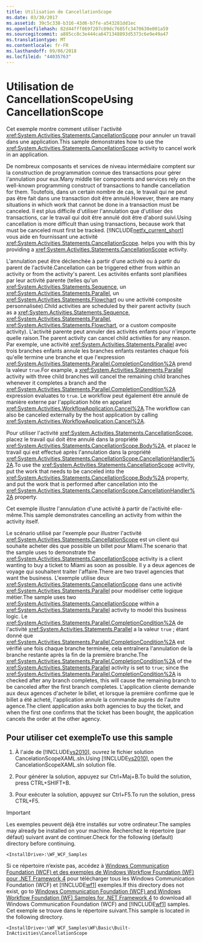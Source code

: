 ```yaml
---
title: Utilisation de CancellationScope
ms.date: 03/30/2017
ms.assetid: 39c5c338-b316-43d6-b7fe-a543281dd1ec
ms.openlocfilehash: 82d44fff869f207c09dc7685fc3470630e001a59
ms.sourcegitcommit: a885cc8c3e444ca6471348893d5373c6e9e49a47
ms.translationtype: MT
ms.contentlocale: fr-FR
ms.lasthandoff: 09/06/2018
ms.locfileid: "44035763"
---
```

# <a name="using-cancellationscope"></a><span data-ttu-id="96df1-102">Utilisation de CancellationScope</span><span class="sxs-lookup"><span data-stu-id="96df1-102">Using CancellationScope</span></span>
<span data-ttu-id="96df1-103">Cet exemple montre comment utiliser l'activité <xref:System.Activities.Statements.CancellationScope> pour annuler un travail dans une application.</span><span class="sxs-lookup"><span data-stu-id="96df1-103">This sample demonstrates how to use the <xref:System.Activities.Statements.CancellationScope> activity to cancel work in an application.</span></span>  
  
 <span data-ttu-id="96df1-104">De nombreux composants et services de niveau intermédiaire comptent sur la construction de programmation connue des transactions pour gérer l'annulation pour eux.</span><span class="sxs-lookup"><span data-stu-id="96df1-104">Many middle tier components and services rely on the well-known programming construct of transactions to handle cancellation for them.</span></span>  <span data-ttu-id="96df1-105">Toutefois, dans un certain nombre de cas, le travail qui ne peut pas être fait dans une transaction doit être annulé.</span><span class="sxs-lookup"><span data-stu-id="96df1-105">However, there are many situations in which work that cannot be done in a transaction must be canceled.</span></span>  <span data-ttu-id="96df1-106">Il est plus difficile d'utiliser l'annulation que d'utiliser des transactions, car le travail qui doit être annulé doit être d'abord suivi.</span><span class="sxs-lookup"><span data-stu-id="96df1-106">Using cancellation is more difficult than using transactions, because work that must be canceled must first be tracked.</span></span> [!INCLUDE[netfx_current_short](../../../../includes/netfx-current-short-md.md)]<span data-ttu-id="96df1-107"> vous aide en fournissant une activité <xref:System.Activities.Statements.CancellationScope>.</span><span class="sxs-lookup"><span data-stu-id="96df1-107"> helps you with this by providing a <xref:System.Activities.Statements.CancellationScope> activity.</span></span>  
  
 <span data-ttu-id="96df1-108">L'annulation peut être déclenchée à partir d'une activité ou à partir du parent de l'activité.</span><span class="sxs-lookup"><span data-stu-id="96df1-108">Cancellation can be triggered either from within an activity or from the activity's parent.</span></span>  <span data-ttu-id="96df1-109">Les activités enfants sont planifiées par leur activité parente (telles qu'un <xref:System.Activities.Statements.Sequence>, un <xref:System.Activities.Statements.Parallel>, un <xref:System.Activities.Statements.Flowchart> ou une activité composite personnalisée).</span><span class="sxs-lookup"><span data-stu-id="96df1-109">Child activities are scheduled by their parent activity (such as a <xref:System.Activities.Statements.Sequence>, <xref:System.Activities.Statements.Parallel>, <xref:System.Activities.Statements.Flowchart>, or a custom composite activity).</span></span>  <span data-ttu-id="96df1-110">L'activité parente peut annuler des activités enfants pour n'importe quelle raison.</span><span class="sxs-lookup"><span data-stu-id="96df1-110">The parent activity can cancel child activities for any reason.</span></span>  <span data-ttu-id="96df1-111">Par exemple, une activité <xref:System.Activities.Statements.Parallel> avec trois branches enfants annule les branches enfants restantes chaque fois qu'elle termine une branche et que l'expression <xref:System.Activities.Statements.Parallel.CompletionCondition%2A> prend la valeur `true`.</span><span class="sxs-lookup"><span data-stu-id="96df1-111">For example, a <xref:System.Activities.Statements.Parallel> activity with three child branches will cancel the remaining child branches whenever it completes a branch and the <xref:System.Activities.Statements.Parallel.CompletionCondition%2A> expression evaluates to `true`.</span></span> <span data-ttu-id="96df1-112">Le workflow peut également être annulé de manière externe par l'application hôte en appelant <xref:System.Activities.WorkflowApplication.Cancel%2A>.</span><span class="sxs-lookup"><span data-stu-id="96df1-112">The workflow can also be canceled externally by the host application by calling <xref:System.Activities.WorkflowApplication.Cancel%2A>.</span></span>  
  
 <span data-ttu-id="96df1-113">Pour utiliser l'activité <xref:System.Activities.Statements.CancellationScope>, placez le travail qui doit être annulé dans la propriété <xref:System.Activities.Statements.CancellationScope.Body%2A>, et placez le travail qui est effectué après l'annulation dans la propriété <xref:System.Activities.Statements.CancellationScope.CancellationHandler%2A>.</span><span class="sxs-lookup"><span data-stu-id="96df1-113">To use the <xref:System.Activities.Statements.CancellationScope> activity, put the work that needs to be canceled into the <xref:System.Activities.Statements.CancellationScope.Body%2A> property, and put the work that is performed after cancellation into the <xref:System.Activities.Statements.CancellationScope.CancellationHandler%2A> property.</span></span>  
  
 <span data-ttu-id="96df1-114">Cet exemple illustre l'annulation d'une activité à partir de l'activité elle-même.</span><span class="sxs-lookup"><span data-stu-id="96df1-114">This sample demonstrates cancelling an activity from within the activity itself.</span></span>  
  
 <span data-ttu-id="96df1-115">Le scénario utilisé par l'exemple pour illustrer l'activité <xref:System.Activities.Statements.CancellationScope> est un client qui souhaite acheter dès que possible un billet pour Miami.</span><span class="sxs-lookup"><span data-stu-id="96df1-115">The scenario that the sample uses to demonstrate the <xref:System.Activities.Statements.CancellationScope> activity is a client wanting to buy a ticket to Miami as soon as possible.</span></span> <span data-ttu-id="96df1-116">Il y a deux agences de voyage qui souhaitent traiter l'affaire.</span><span class="sxs-lookup"><span data-stu-id="96df1-116">There are two travel agencies that want the business.</span></span> <span data-ttu-id="96df1-117">L'exemple utilise deux <xref:System.Activities.Statements.CancellationScope> dans une activité <xref:System.Activities.Statements.Parallel> pour modéliser cette logique métier.</span><span class="sxs-lookup"><span data-stu-id="96df1-117">The sample uses two <xref:System.Activities.Statements.CancellationScope> within a <xref:System.Activities.Statements.Parallel> activity to model this business logic.</span></span> <span data-ttu-id="96df1-118">Le <xref:System.Activities.Statements.Parallel.CompletionCondition%2A> de l'activité <xref:System.Activities.Statements.Parallel> a la valeur `true` ; étant donné que <xref:System.Activities.Statements.Parallel.CompletionCondition%2A> est vérifié une fois chaque branche terminée, cela entraînera l'annulation de la branche restante après la fin de la première branche.</span><span class="sxs-lookup"><span data-stu-id="96df1-118">The <xref:System.Activities.Statements.Parallel.CompletionCondition%2A> of the <xref:System.Activities.Statements.Parallel> activity is set to `true`; since the <xref:System.Activities.Statements.Parallel.CompletionCondition%2A> is checked after any branch completes, this will cause the remaining branch to be canceled after the first branch completes.</span></span> <span data-ttu-id="96df1-119">L'application cliente demande aux deux agences d'acheter le billet, et lorsque la première confirme que le billet a été acheté, l'application annule la commande auprès de l'autre agence.</span><span class="sxs-lookup"><span data-stu-id="96df1-119">The client application asks both agencies to buy the ticket, and when the first one confirms that the ticket has been bought, the application cancels the order at the other agency.</span></span>  
  
## <a name="to-use-this-sample"></a><span data-ttu-id="96df1-120">Pour utiliser cet exemple</span><span class="sxs-lookup"><span data-stu-id="96df1-120">To use this sample</span></span>  
  
1.  <span data-ttu-id="96df1-121">À l'aide de [!INCLUDE[vs2010](../../../../includes/vs2010-md.md)], ouvrez le fichier solution CancelationScopeXAML.sln.</span><span class="sxs-lookup"><span data-stu-id="96df1-121">Using [!INCLUDE[vs2010](../../../../includes/vs2010-md.md)], open the CancelationScopeXAML.sln solution file.</span></span>  
  
2.  <span data-ttu-id="96df1-122">Pour générer la solution, appuyez sur Ctrl+Maj+B.</span><span class="sxs-lookup"><span data-stu-id="96df1-122">To build the solution, press CTRL+SHIFT+B.</span></span>  
  
3.  <span data-ttu-id="96df1-123">Pour exécuter la solution, appuyez sur Ctrl+F5.</span><span class="sxs-lookup"><span data-stu-id="96df1-123">To run the solution, press CTRL+F5.</span></span>  
  
> [!IMPORTANT]
>  <span data-ttu-id="96df1-124">Les exemples peuvent déjà être installés sur votre ordinateur.</span><span class="sxs-lookup"><span data-stu-id="96df1-124">The samples may already be installed on your machine.</span></span> <span data-ttu-id="96df1-125">Recherchez le répertoire (par défaut) suivant avant de continuer.</span><span class="sxs-lookup"><span data-stu-id="96df1-125">Check for the following (default) directory before continuing.</span></span>  
>   
>  `<InstallDrive>:\WF_WCF_Samples`  
>   
>  <span data-ttu-id="96df1-126">Si ce répertoire n’existe pas, accédez à [Windows Communication Foundation (WCF) et des exemples de Windows Workflow Foundation (WF) pour .NET Framework 4](https://go.microsoft.com/fwlink/?LinkId=150780) pour télécharger tous les Windows Communication Foundation (WCF) et [!INCLUDE[wf1](../../../../includes/wf1-md.md)] exemples.</span><span class="sxs-lookup"><span data-stu-id="96df1-126">If this directory does not exist, go to [Windows Communication Foundation (WCF) and Windows Workflow Foundation (WF) Samples for .NET Framework 4](https://go.microsoft.com/fwlink/?LinkId=150780) to download all Windows Communication Foundation (WCF) and [!INCLUDE[wf1](../../../../includes/wf1-md.md)] samples.</span></span> <span data-ttu-id="96df1-127">Cet exemple se trouve dans le répertoire suivant.</span><span class="sxs-lookup"><span data-stu-id="96df1-127">This sample is located in the following directory.</span></span>  
>   
>  `<InstallDrive>:\WF_WCF_Samples\WF\Basic\Built-InActivities\CancellationScope`